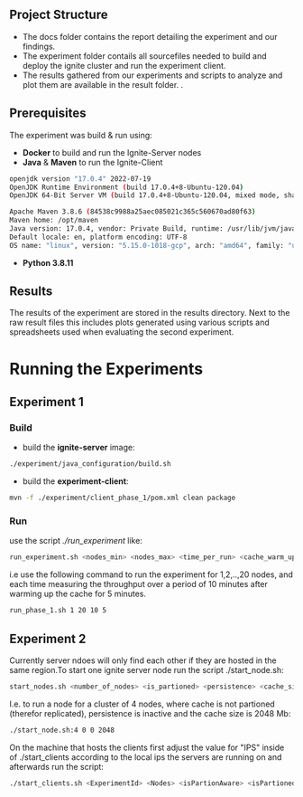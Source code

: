 ## Project Structure
- The docs folder contains the report detailing the experiment and our findings.
- The experiment folder contails all sourcefiles needed to build and deploy the ignite cluster and run the experiment client.
- The results gathered from our experiments and scripts to analyze and plot them are available in the result folder.
.

## Prerequisites
The experiment was build & run using:
* **Docker** to build and run the Ignite-Server nodes
* **Java** & **Maven** to run the Ignite-Client
```sh
openjdk version "17.0.4" 2022-07-19
OpenJDK Runtime Environment (build 17.0.4+8-Ubuntu-120.04)
OpenJDK 64-Bit Server VM (build 17.0.4+8-Ubuntu-120.04, mixed mode, sharing)
```
```sh
Apache Maven 3.8.6 (84538c9988a25aec085021c365c560670ad80f63)
Maven home: /opt/maven
Java version: 17.0.4, vendor: Private Build, runtime: /usr/lib/jvm/java-17-openjdk-amd64
Default locale: en, platform encoding: UTF-8
OS name: "linux", version: "5.15.0-1018-gcp", arch: "amd64", family: "unix"
```
* **Python 3.8.11**


## Results
The results of the experiment are stored in the results directory. Next to the raw result files this includes plots generated using various scripts and spreadsheets used when evaluating the second experiment.





# Running the Experiments

## Experiment 1


### Build
* build the **ignite-server** image:
```sh
./experiment/java_configuration/build.sh
```
* build the **experiment-client**:
```sh
mvn -f ./experiment/client_phase_1/pom.xml clean package 
```

### Run
use the script *./run_experiment* like:
```sh
run_experiment.sh <nodes_min> <nodes_max> <time_per_run> <cache_warm_up_delay>
```
i.e use the following command to run the experiment for 1,2,..,20 nodes, and each time measuring the throughput over a period of 10 minutes after warming up the cache for 5 minutes.
```sh
run_phase_1.sh 1 20 10 5
```


## Experiment 2
Currently server ndoes will only find each other if they are hosted in the same region.To start one ignite server node run 
the script ./start_node.sh:
 
```sh
start_nodes.sh <number_of_nodes> <is_partioned> <persistence> <cache_size>
```

I.e. to run a node for a cluster of 4 nodes, where cache is not partioned (therefor replicated), persistence is inactive and the cache size is 2048 Mb:

```sh
./start_node.sh:4 0 0 2048
```


On the machine that hosts the clients first adjust the value for "IPS" inside of ./start_clients according to the local ips the servers are running on and afterwards run the script:
```sh
./start_clients.sh <ExperimentId> <Nodes> <isPartionAware> <isPartioned> <persistence> <cacheSize> <CPUs>
```